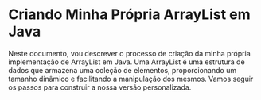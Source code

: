 # Criando Minha Própria ArrayList em Java

Neste documento, vou descrever o processo de criação da minha própria implementação de ArrayList em Java. Uma ArrayList é uma estrutura de dados que armazena uma coleção de elementos, proporcionando um tamanho dinâmico e facilitando a manipulação dos mesmos. Vamos seguir os passos para construir a nossa versão personalizada.
